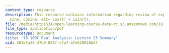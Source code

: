 ```yaml
---
content_type: resource
description: This resource contains information regarding review of exponential, log,
  sine, cosine; eit= cos(t) + isin(t).
file: /media/https%3A/open-learning-course-data-rc.s3.amazonaws.com/18-100c-real-analysis-fall-2012/381efa3847b9801fc7a7bfe520018bd7_MIT18_100CF12_l23sum.pdf
file_type: application/pdf
resourcetype: Document
title: '18.100C Real Analysis: Lecture 23 Summary'
uid: 381efa38-47b9-801f-c7a7-bfe520018bd7
---
```

